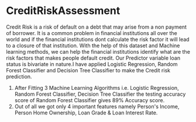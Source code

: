# CreditRiskAssessment
Credit Risk is a risk of default on a debt that may arise from a non payment of borrower. It is a common problem in financial institutions all over the world and if the financial institutions dont calculate the risk factor it will lead to a closure of that institution. With the help of this dataset and Machine learning methods, we can help the financial institutions identify what are the risk factors that makes people default credit. Our Predictor variable loan status is bivariate in nature.I have applied Logistic Regression, Random Forest Classifier and Decision Tree Classifier to make the Credit risk prediction.
1. After Fitting 3 Machine Learning Algorithms i.e. Logistic Regression, Random Forest Classifier, Decision Tree Classifier the testing accuracy score of Random Forest Classifier gives 89% Accuracy score.
2. Out of all we got only 4 important features namely Person's Income, Person Home Ownership, Loan Grade & Loan Interest Rate.
